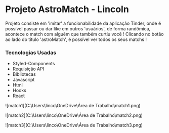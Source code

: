 <h1>Projeto AstroMatch - Lincoln</h1>



<p>Projeto consiste em 'imitar' a funcionabilidade da aplicação Tinder, onde é possível passar ou dar like em outros 'usuários', de forma randômica, acontece o match com alguém que também curtiu você !
Clicando no botão ao lado do título 'astroMatch', é possível ver todos os seus matchs !</p>

<h3>Tecnologias Usadas</h3>

- Styled-Components
- Requisição API
- Bibliotecas
- Javascript
- Html
- Hooks
- React





![match1](C:\Users\linco\OneDrive\Área de Trabalho\match1.png)

![match2](C:\Users\linco\OneDrive\Área de Trabalho\match2.png)

![match3](C:\Users\linco\OneDrive\Área de Trabalho\match3.png)
